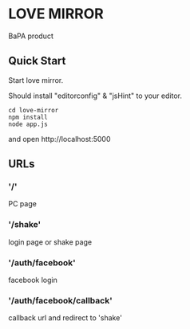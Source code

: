 # LOVE MIRROR

BaPA product

## Quick Start

Start love mirror.

Should install "editorconfig" & "jsHint" to your editor.

```
cd love-mirror
npm install
node app.js
```
and open http://localhost:5000


## URLs

###  '/'

PC page

### '/shake'

login page or shake page

### '/auth/facebook'

facebook login

### '/auth/facebook/callback'

callback url and redirect to 'shake'

